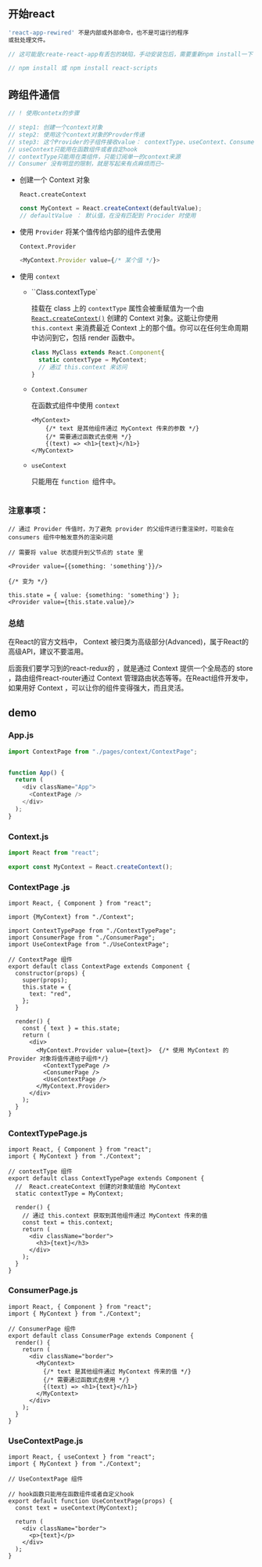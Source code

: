 ## 开始react

```js
'react-app-rewired' 不是内部或外部命令，也不是可运行的程序
或批处理文件。

// 这可能是create-react-app有丢包的缺陷，手动安装包后，需要重新npm install一下 

// npm install 或 npm install react-scripts
```



## 跨组件通信

```js
// ! 使用contetx的步骤

// step1: 创建一个context对象
// step2: 使用这个context对象的Provder传递
// step3: 这个Provider的子组件接收value： contextType、useContext、Consumer
// useContext只能用在函数组件或者自定hook
// contextType只能用在类组件，只能订阅单一的context来源
// Consumer 没有明显的限制，就是写起来有点麻烦而已~
```



+ 创建一个 Context 对象

  `React.createContext`  

  ```js
  const MyContext = React.createContext(defaultValue);	
  // defaultValue ： 默认值，在没有匹配到 Procider 时使用 
  ```

+ 使用 `Provider`  将某个值传给内部的组件去使用

  `Context.Provider`

  ```js
  <MyContext.Provider value={/* 某个值 */}>
  ```

+ 使用 `context`

  + ``Class.contextType`

    挂载在 class 上的 `contextType` 属性会被重赋值为一个由 [`React.createContext()`](https://react.docschina.org/docs/context.html#reactcreatecontext) 创建的 Context 对象。这能让你使用 `this.context` 来消费最近 Context 上的那个值。你可以在任何生命周期中访问到它，包括 render 函数中。

    ```js
    class MyClass extends React.Component{
      static contextType = MyContext;
      // 通过 this.context 来访问
    }
    ```

  + `Context.Consumer`

    在函数式组件中使用 `context `

    ```react
    <MyContext>
        {/* text 是其他组件通过 MyContext 传来的参数 */}
        {/* 需要通过函数式去使用 */}
        {(text) => <h1>{text}</h1>}
    </MyContext>
    ```

  + `useContext`

    只能⽤在 `function `组件中。

    ```js
    
    ```





### 注意事项：

```react
// 通过 Provider 传值时，为了避免 provider 的⽗组件进⾏重渲染时，可能会在 consumers 组件中触发意外的渲染问题

// 需要将 value 状态提升到⽗节点的 state ⾥

<Provider value={{something: 'something'}}/>
  
{/* 变为 */}  

this.state = { value: {something: 'something'} };
<Provider value={this.state.value}/>  
```



### 总结

在React的官⽅⽂档中， Context 被归类为⾼级部分(Advanced)，属于React的⾼级API，建议不要滥⽤。

后⾯我们要学习到的react-redux的  ，就是通过 Context 提供⼀个全局态的 store ，路由组件react-router通过 Context 管理路由状态等等。在React组件开发中，如果⽤好 Context ，可以让你的组件变得强⼤，⽽且灵活。





  ## demo

###   **App.js**

  ```js
  import ContextPage from "./pages/context/ContextPage";
  
  
  function App() {
    return (
      <div className="App">
        <ContextPage />
      </div>
    );
  }
  ```

  

###   **Context.js**

  ```js
  import React from "react";
  
  export const MyContext = React.createContext();
  ```

  

###   ContextPage .js

  ```react
  import React, { Component } from "react";
  
  import {MyContext} from "./Context";
  
  import ContextTypePage from "./ContextTypePage";
  import ConsumerPage from "./ConsumerPage";
  import UseContextPage from "./UseContextPage";
  
  // ContextPage 组件
  export default class ContextPage extends Component {
    constructor(props) {
      super(props);
      this.state = {
        text: "red",
      };
    }
  
    render() {
      const { text } = this.state;
      return (
        <div>
          <MyContext.Provider value={text}>  {/* 使用 MyContext 的 Provider 对象将值传递给子组件*/}
            <ContextTypePage />
            <ConsumerPage />
            <UseContextPage />
          </MyContext.Provider>
        </div>
      );
    }
  }
  ```

  

###   ContextTypePage.js

  ```react
  import React, { Component } from "react";
  import { MyContext } from "./Context";
  
  // contextType 组件
  export default class ContextTypePage extends Component {
    //  React.createContext 创建的对象赋值给 MyContext
    static contextType = MyContext;
  
    render() {
      // 通过 this.context 获取到其他组件通过 MyContext 传来的值
      const text = this.context;
      return (
        <div className="border">
          <h3>{text}</h3>
        </div>
      );
    }
  }
  ```

  

###   ConsumerPage.js

  ```react
  import React, { Component } from "react";
  import { MyContext } from "./Context";
  
  // ConsumerPage 组件
  export default class ConsumerPage extends Component {
    render() {
      return (
        <div className="border">
          <MyContext>
            {/* text 是其他组件通过 MyContext 传来的值 */}
            {/* 需要通过函数式去使用 */}
            {(text) => <h1>{text}</h1>}
          </MyContext>
        </div>
      );
    }
  }
  ```

  

###   UseContextPage.js

  ```react
  import React, { useContext } from "react";
  import { MyContext } from "./Context";
  
  // UseContextPage 组件
  
  // hook函数只能用在函数组件或者自定义hook
  export default function UseContextPage(props) {
    const text = useContext(MyContext);
  
    return (
      <div className="border">
        <p>{text}</p>
      </div>
    );
  }
  ```

  

  